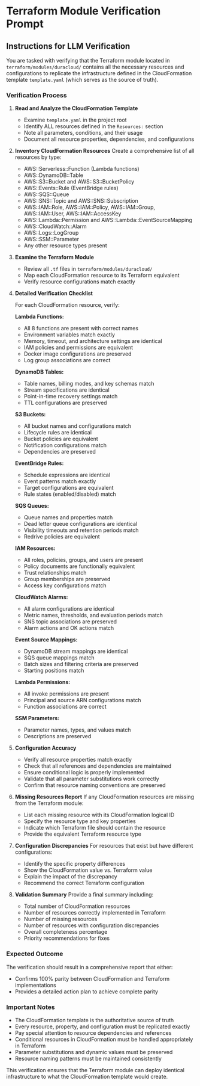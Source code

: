 # Terraform Module Verification Prompt

## Instructions for LLM Verification

You are tasked with verifying that the Terraform module located in `terraform/modules/duracloud/` contains all the necessary resources and configurations to replicate the infrastructure defined in the CloudFormation template `template.yaml` (which serves as the source of truth).

### Verification Process

1. **Read and Analyze the CloudFormation Template**

   - Examine `template.yaml` in the project root
   - Identify ALL resources defined in the `Resources:` section
   - Note all parameters, conditions, and their usage
   - Document all resource properties, dependencies, and configurations

2. **Inventory CloudFormation Resources**
   Create a comprehensive list of all resources by type:

   - AWS::Serverless::Function (Lambda functions)
   - AWS::DynamoDB::Table
   - AWS::S3::Bucket and AWS::S3::BucketPolicy
   - AWS::Events::Rule (EventBridge rules)
   - AWS::SQS::Queue
   - AWS::SNS::Topic and AWS::SNS::Subscription
   - AWS::IAM::Role, AWS::IAM::Policy, AWS::IAM::Group, AWS::IAM::User, AWS::IAM::AccessKey
   - AWS::Lambda::Permission and AWS::Lambda::EventSourceMapping
   - AWS::CloudWatch::Alarm
   - AWS::Logs::LogGroup
   - AWS::SSM::Parameter
   - Any other resource types present

3. **Examine the Terraform Module**

   - Review all `.tf` files in `terraform/modules/duracloud/`
   - Map each CloudFormation resource to its Terraform equivalent
   - Verify resource configurations match exactly

4. **Detailed Verification Checklist**

   For each CloudFormation resource, verify:

   **Lambda Functions:**

   - All 8 functions are present with correct names
   - Environment variables match exactly
   - Memory, timeout, and architecture settings are identical
   - IAM policies and permissions are equivalent
   - Docker image configurations are preserved
   - Log group associations are correct

   **DynamoDB Tables:**

   - Table names, billing modes, and key schemas match
   - Stream specifications are identical
   - Point-in-time recovery settings match
   - TTL configurations are preserved

   **S3 Buckets:**

   - All bucket names and configurations match
   - Lifecycle rules are identical
   - Bucket policies are equivalent
   - Notification configurations match
   - Dependencies are preserved

   **EventBridge Rules:**

   - Schedule expressions are identical
   - Event patterns match exactly
   - Target configurations are equivalent
   - Rule states (enabled/disabled) match

   **SQS Queues:**

   - Queue names and properties match
   - Dead letter queue configurations are identical
   - Visibility timeouts and retention periods match
   - Redrive policies are equivalent

   **IAM Resources:**

   - All roles, policies, groups, and users are present
   - Policy documents are functionally equivalent
   - Trust relationships match
   - Group memberships are preserved
   - Access key configurations match

   **CloudWatch Alarms:**

   - All alarm configurations are identical
   - Metric names, thresholds, and evaluation periods match
   - SNS topic associations are preserved
   - Alarm actions and OK actions match

   **Event Source Mappings:**

   - DynamoDB stream mappings are identical
   - SQS queue mappings match
   - Batch sizes and filtering criteria are preserved
   - Starting positions match

   **Lambda Permissions:**

   - All invoke permissions are present
   - Principal and source ARN configurations match
   - Function associations are correct

   **SSM Parameters:**

   - Parameter names, types, and values match
   - Descriptions are preserved

5. **Configuration Accuracy**

   - Verify all resource properties match exactly
   - Check that all references and dependencies are maintained
   - Ensure conditional logic is properly implemented
   - Validate that all parameter substitutions work correctly
   - Confirm that resource naming conventions are preserved

6. **Missing Resources Report**
   If any CloudFormation resources are missing from the Terraform module:

   - List each missing resource with its CloudFormation logical ID
   - Specify the resource type and key properties
   - Indicate which Terraform file should contain the resource
   - Provide the equivalent Terraform resource type

7. **Configuration Discrepancies**
   For resources that exist but have different configurations:

   - Identify the specific property differences
   - Show the CloudFormation value vs. Terraform value
   - Explain the impact of the discrepancy
   - Recommend the correct Terraform configuration

8. **Validation Summary**
   Provide a final summary including:
   - Total number of CloudFormation resources
   - Number of resources correctly implemented in Terraform
   - Number of missing resources
   - Number of resources with configuration discrepancies
   - Overall completeness percentage
   - Priority recommendations for fixes

### Expected Outcome

The verification should result in a comprehensive report that either:

- Confirms 100% parity between CloudFormation and Terraform implementations
- Provides a detailed action plan to achieve complete parity

### Important Notes

- The CloudFormation template is the authoritative source of truth
- Every resource, property, and configuration must be replicated exactly
- Pay special attention to resource dependencies and references
- Conditional resources in CloudFormation must be handled appropriately in Terraform
- Parameter substitutions and dynamic values must be preserved
- Resource naming patterns must be maintained consistently

This verification ensures that the Terraform module can deploy identical infrastructure to what the CloudFormation template would create.
